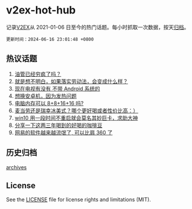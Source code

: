 # v2ex-hot-hub

 记录[V2EX](https://www.v2ex.com/)从 2021-01-06 日至今的热门话题。每小时抓取一次数据，按天[归档](archives)。

`更新时间：2024-06-16 23:01:48 +0800`

## 热议话题

1. [油管已经穷疯了吗？](https://www.v2ex.com/t/1049851)
1. [就是想不明白，如果落实劳动法，会变成什么样？](https://www.v2ex.com/t/1049995)
1. [现在电视有没有 不带 Android 系统的](https://www.v2ex.com/t/1049940)
1. [想换安卓机，因为发热问题](https://www.v2ex.com/t/1049912)
1. [电脑内存可以 8+8+16+16 吗?](https://www.v2ex.com/t/1049922)
1. [麦当劳还是瑞幸冰美式？哪个更好喝或者性价比高：）](https://www.v2ex.com/t/1049971)
1. [win10 用一段时间不重启就会莫名其妙巨卡，求助大神](https://www.v2ex.com/t/1049887)
1. [分享一下这两三年喝到的好喝的咖啡豆](https://www.v2ex.com/t/1049943)
1. [网易的软件越来越流氓了, 可以比肩 360 了](https://www.v2ex.com/t/1049886)

## 历史归档

[archives](archives)

## License

See the [LICENSE](LICENSE) file for license rights and limitations (MIT).
